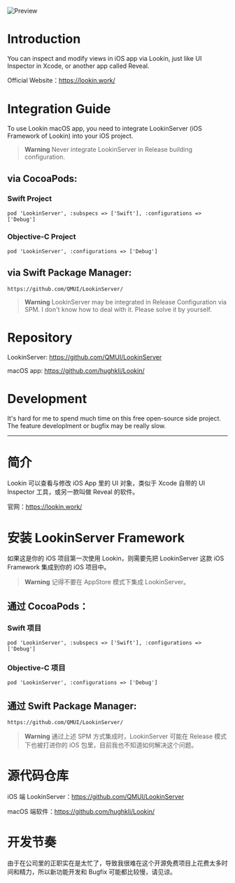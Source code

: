 ![Preview](https://cdn.lookin.work/public/style/images/independent/homepage/preview_en_1x.jpg "Preview")

# Introduction
You can inspect and modify views in iOS app via Lookin, just like UI Inspector in Xcode, or another app called Reveal.

Official Website：https://lookin.work/

# Integration Guide
To use Lookin macOS app, you need to integrate LookinServer (iOS Framework of Lookin) into your iOS project.

> **Warning**
Never integrate LookinServer in Release building configuration.

## via CocoaPods:
### Swift Project
`pod 'LookinServer', :subspecs => ['Swift'], :configurations => ['Debug']`
### Objective-C Project
`pod 'LookinServer', :configurations => ['Debug']`
## via Swift Package Manager:
`https://github.com/QMUI/LookinServer/`

> **Warning**
LookinServer may be integrated in Release Configuration via SPM. I don't know how to deal with it. Please solve it by yourself. 

# Repository
LookinServer: https://github.com/QMUI/LookinServer

macOS app: https://github.com/hughkli/Lookin/

# Development
It's hard for me to spend much time on this free open-source side project. The feature developlment or bugfix may be really slow.

---
# 简介
Lookin 可以查看与修改 iOS App 里的 UI 对象，类似于 Xcode 自带的 UI Inspector 工具，或另一款叫做 Reveal 的软件。

官网：https://lookin.work/

# 安装 LookinServer Framework
如果这是你的 iOS 项目第一次使用 Lookin，则需要先把 LookinServer 这款 iOS Framework 集成到你的 iOS 项目中。

> **Warning**
记得不要在 AppStore 模式下集成 LookinServer。

## 通过 CocoaPods：

### Swift 项目
`pod 'LookinServer', :subspecs => ['Swift'], :configurations => ['Debug']`
### Objective-C 项目
`pod 'LookinServer', :configurations => ['Debug']`

## 通过 Swift Package Manager:
`https://github.com/QMUI/LookinServer/`
> **Warning**
通过上述 SPM 方式集成时，LookinServer 可能在 Release 模式下也被打进你的 iOS 包里，目前我也不知道如何解决这个问题。

# 源代码仓库

iOS 端 LookinServer：https://github.com/QMUI/LookinServer

macOS 端软件：https://github.com/hughkli/Lookin/

# 开发节奏
由于在公司里的正职实在是太忙了，导致我很难在这个开源免费项目上花费太多时间和精力，所以新功能开发和 Bugfix 可能都比较慢，请见谅。
